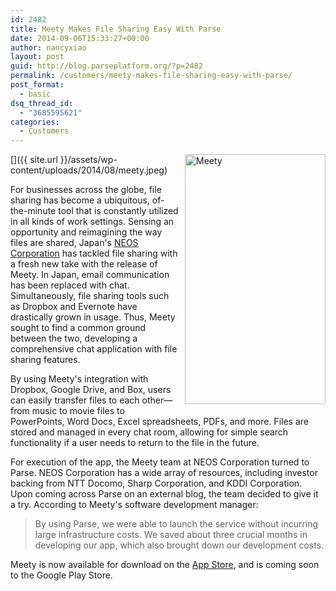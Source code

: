 ```yaml
---
id: 2482
title: Meety Makes File Sharing Easy With Parse
date: 2014-09-06T15:33:27+00:00
author: nancyxiao
layout: post
guid: http://blog.parseplatform.org/?p=2482
permalink: /customers/meety-makes-file-sharing-easy-with-parse/
post_format:
  - basic
dsq_thread_id:
  - "3685595621"
categories:
  - Customers
---
```

[<img class="alignnone wp-image-2483" style="border: 0pt none; float: right; padding-left: 10px; padding-bottom: 10px;" src="{{ site.url }}/assets/wp-content/uploads/2014/08/meety-168x300.jpeg" alt="Meety" width="225" height="400" />]({{ site.url }}/assets/wp-content/uploads/2014/08/meety.jpeg)

For businesses across the globe, file sharing has become a ubiquitous, of-the-minute tool that is constantly utilized in all kinds of work settings. Sensing an opportunity and reimagining the way files are shared, Japan's [NEOS Corporation](http://www.neoscorp.jp/) has tackled file sharing with a fresh new take with the release of Meety. In Japan, email communication has been replaced with chat. Simultaneously, file sharing tools such as Dropbox and Evernote have drastically grown in usage. Thus, Meety sought to find a common ground between the two, developing a comprehensive chat application with file sharing features.

By using Meety's integration with Dropbox, Google Drive, and Box, users can easily transfer files to each other—from music to movie files to PowerPoints, Word Docs, Excel spreadsheets, PDFs, and more. Files are stored and managed in every chat room, allowing for simple search functionality if a user needs to return to the file in the future.

For execution of the app, the Meety team at NEOS Corporation turned to Parse. NEOS Corporation has a wide array of resources, including investor backing from NTT Docomo, Sharp Corporation, and KDDI Corporation. Upon coming across Parse on an external blog, the team decided to give it a try. According to Meety's software development manager:

> By using Parse, we were able to launch the service without incurring large infrastructure costs. We saved about three crucial months in developing our app, which also brought down our development costs.

Meety is now available for download on the [App Store](https://itunes.apple.com/app/id867944221), and is coming soon to the Google Play Store.